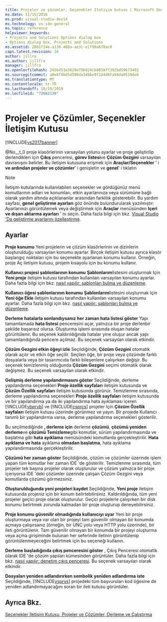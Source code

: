 ```yaml
---
title: Projeler ve çözümler, Seçenekler Iletişim kutusu | Microsoft Docs
ms.date: 11/15/2016
ms.prod: visual-studio-dev14
ms.technology: vs-ide-general
ms.topic: reference
helpviewer_keywords:
- Projects and Solutions Options dialog box
- Options dialog box, Projects and Solutions
ms.assetid: 2801f24e-a138-488a-ae3c-e1f99a678ac0
caps.latest.revision: 16
author: jillre
ms.author: jillfra
manager: jillfra
ms.openlocfilehash: 245b453a3020e79b924cb8058ff392bd59673402
ms.sourcegitcommit: a8e8f4bd5d508da34bbe9f2d4d9fa94da0539de0
ms.translationtype: MT
ms.contentlocale: tr-TR
ms.lasthandoff: 10/19/2019
ms.locfileid: "72662130"
---
```

# <a name="projects-and-solutions-options-dialog-box"></a>Projeler ve Çözümler, Seçenekler İletişim Kutusu
[!INCLUDE[vs2017banner](../../includes/vs2017banner.md)]

@No__t_0 proje klasörlerinin varsayılan yolunu ayarlar ve proje geliştirilip derlendikleri için **Çıkış** penceresi, **görev listesi**ve **Çözüm Gezgini** varsayılan davranışını belirler. Bu iletişim kutusuna erişmek için **Araçlar/Seçenekler** ' i **ve ardından projeler ve çözümler**' i genişletin ve **genel**' i tıklatın

> [!NOTE]
> İletişim kutularında kullanılabilen seçenekler ve gördüğünüz menü komutlarının adları ve konumları, etkin ayarlarınıza veya sürümüne bağlı olarak yardım altında açıklananlar arasından farklılık gösterebilir. Bu yardım sayfası, **genel geliştirme ayarları** göz önünde bulundurularak yazılmıştır. Ayarlarınızı görüntülemek veya değiştirmek için **Araçlar** menüsünden **Içeri ve dışarı aktarma ayarları** ' nı seçin. Daha fazla bilgi için bkz. [Visual Studio 'Da geliştirme ayarlarını özelleştirme](https://msdn.microsoft.com/22c4debb-4e31-47a8-8f19-16f328d7dcd3).

## <a name="settings"></a>Ayarlar
 **Proje konumu** Yeni projelerin ve çözüm klasörlerinin ve dizinlerin oluşturulduğu varsayılan konumu ayarlar. Birçok iletişim kutusu ayrıca klasör başlangıç noktaları için bu seçenekte ayarlanan konumu kullanır. Örneğin, proje Aç iletişim kutusu, projem kısayolu için bu konumu kullanır.

 **Kullanıcı projesi şablonlarının konumu** **Şablonlarım**listesini oluşturmak Için **Yeni proje** iletişim kutusu tarafından kullanılan varsayılan konumu ayarlar. Daha fazla bilgi için bkz. [nasıl yapılır: şablonları bulma ve düzenleme](../../ide/how-to-locate-and-organize-project-and-item-templates.md).

 **Kullanıcı öğesi şablonlarının konumu** **Şablonlarım**listesini oluşturmak Için **Yeni öğe Ekle** iletişim kutusu tarafından kullanılan varsayılan konumu ayarlar. Daha fazla bilgi için bkz. [nasıl yapılır: şablonları bulma ve düzenleme](../../ide/how-to-locate-and-organize-project-and-item-templates.md).

 **Derleme hatalarla sonlandıysanız her zaman hata listesi göster** Yapı tamamlamada **hata listesi** penceresini açar, yalnızca bir proje derlenbir şekilde başarısız olursa. Oluşturma işlemi sırasında oluşan hatalar görüntülenir. Bu seçenek kaldırıldığında hatalar yine oluşur ancak yapı tamamlandığında pencere açılmaz. Bu seçenek varsayılan olarak etkindir.

 **Çözüm Gezgini etkin öğeyi izle** Seçildiğinde, **Çözüm Gezgini** otomatik olarak açılır ve etkin öğe seçilir. Seçilen öğe, bir proje veya çözümde farklı dosyalarla veya bir tasarımcıda farklı bileşenlere çalışırken değişir. Bu seçenek temizlenmiş olduğunda **Çözüm Gezgini** seçimi otomatik olarak değişmez. Bu seçenek varsayılan olarak etkindir.

 **Gelişmiş derleme yapılandırmasını göster** Seçildiğinde, derleme yapılandırma seçenekleri **Proje özellik sayfaları** iletişim kutusunda ve **Çözüm Özellik sayfaları** iletişim kutusunda görünür. Temizlenme sırasında, derleme yapılandırma seçenekleri **Proje özellik sayfaları** iletişim kutusunda ve bir yapılandırma ya da iki yapılandırma hata ayıklaması içeren [!INCLUDE[vbprvb](../../includes/vbprvb-md.md)] ve [!INCLUDE[csprcs](../../includes/csprcs-md.md)] projeler Için **Çözüm Özellik sayfaları** iletişim kutusu üzerinde görünmez ve yayın. Bir projede Kullanıcı tanımlı bir yapılandırma varsa, derleme yapılandırma seçenekleri gösterilir.

 Bu seçilmediğinde **, derleme için** derleme **çözümü**, **çözümü yeniden derleme**ve **çözümü Temizleme**gibi komutlar, sürüm yapılandırmasında ve başlatma gibi **hata ayıklama** menüsündeki komutlarda gerçekleştirilir.  **Hata ayıklama ve hata** ayıklama **olmadan başlatma**, hata ayıklama yapılandırmasında gerçekleştirilir.

 **Çözümü her zaman göster** Seçildiğinde, çözüm ve çözümler üzerinde işlem yapan tüm komutlar her zaman IDE 'de gösterilir. Temizlenme sırasında, tüm projeler tek başına projeler olarak oluşturulur ve çözüm yalnızca bir proje içeriyorsa IDE 'deki çözümler üzerinde çalışan Çözüm Gezgini veya komutlarda çözümü görmezsiniz.

 **Oluşturulduğunda yeni projeleri kaydet** Seçildiğinde, **Yeni proje** iletişim kutusunda projeniz için bir konum belirtebilirsiniz. Kaldırıldığında, tüm yeni projeler geçici proje olarak oluşturulur. Geçici projelerle çalışırken bir disk konumu belirtmek zorunda kalmadan bir proje oluşturup deneyebilirsiniz.

 **Proje konumu güvenilir olmadığında kullanıcıyı uyar** Yeni bir proje oluşturmaya veya var olan bir projeyi tam güvenilir olmayan bir konumda açmaya çalışırsanız (örneğin, bir UNC yolu veya HTTP yolu üzerinde), bir ileti görüntülenir. Tam güvenilir olmayan bir konumda bir projeyi oluşturma veya açma girişiminde bulunan her seferinde iletinin görüntülenip görüntülenmeyeceğini belirtmek için bu seçeneği kullanın.

 **Derleme başladığında çıkış penceresini göster** , Çıkış Penceresi otomatik olarak IDE 'de çözüm yapıları kümesinden görüntüler. Daha fazla bilgi için bkz. [nasıl yapılır: denetim çıkış penceresi](https://msdn.microsoft.com/library/91aebd15-8854-4a7a-9f7d-57376fb4e858). Bu seçenek varsayılan olarak etkindir.

 **Dosyaları yeniden adlandırırken sembolik yeniden adlandırma iste** Seçildiğinde, [!INCLUDE[vsprvs](../../includes/vsprvs-md.md)] projedeki tüm başvuruları kod öğesine de yeniden adlandırmayacağını soran bir ileti kutusu görüntüler.

## <a name="see-also"></a>Ayrıca Bkz.
 [Seçenekler İletişim Kutusu, Projeler ve Çözümler, Derleme ve Çalıştırma](../../ide/reference/options-dialog-box-projects-and-solutions-build-and-run.md)
